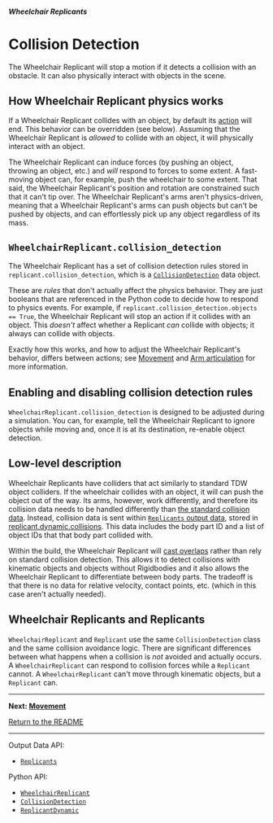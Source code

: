 ##### Wheelchair Replicants

# Collision Detection

The Wheelchair Replicant will stop a motion if it detects a collision with an obstacle. It can also physically interact with objects in the scene.

## How Wheelchair Replicant physics works

If a Wheelchair Replicant collides with an object, by default its [action](actions.md) will end. This behavior can be overridden (see below). Assuming that the Wheelchair Replicant is *allowed* to collide with an object, it will physically interact with an object.

The Wheelchair Replicant can induce forces (by pushing an object, throwing an object, etc.) and *will* respond to forces to some extent. A fast-moving object can, for example, push the wheelchair to some extent. That said, the Wheelchair Replicant's position and rotation are constrained such that it can't tip over. The Wheelchair Replicant's arms aren't physics-driven, meaning that a Wheelchair Replicant's arms can push objects but can't be pushed by objects, and can effortlessly pick up any object regardless of its mass.

## `WheelchairReplicant.collision_detection`

The Wheelchair Replicant has a set of collision detection rules stored in `replicant.collision_detection`, which is a [`CollisionDetection`](../../python/replicant/collision_detection.md) data object.

These are *rules* that don't actually affect the physics behavior. They are just booleans that are referenced in the Python code to decide how to respond to physics events. For example, if `replicant.collision_detection.objects == True`, the Wheelchair Replicant will stop an action if it collides with an object. This *doesn't* affect whether a Replicant *can* collide with objects; it always can collide with objects.

Exactly how this works, and how to adjust the Wheelchair Replicant's behavior, differs between actions; see [Movement](movement.md) and [Arm articulation](arm_articulation_1.md) for more information.

## Enabling and disabling collision detection rules

`WheelchairReplicant.collision_detection` is designed to be adjusted during a simulation. You can, for example, tell the Wheelchair Replicant to ignore objects while moving and, once it is at its destination, re-enable object detection.

## Low-level description

Wheelchair Replicants have colliders that act similarly to standard TDW object colliders. If the wheelchair collides with an object, it will can push the object out of the way. Its arms, however, work differently, and therefore its collision data needs to be handled differently than [the standard collision data](../physx/collisions.md). Instead, collision data is sent within [`Replicants` output data](../../api/output_data.md#Replicants), stored in [replicant.dynamic.collisions](../../python/replicant/replicant_dynamic.md). This data includes the body part ID and a list of object IDs that that body part collided with.

Within the build, the Wheelchair Replicant will [cast overlaps](https://docs.unity3d.com/ScriptReference/Physics.OverlapCapsule.html) rather than rely on standard collision detection.  This allows it to detect collisions with kinematic objects and objects without Rigidbodies and it also allows the Wheelchair Replicant to differentiate between body parts. The tradeoff is that there is no data for relative velocity, contact points, etc. (which in this case aren't actually needed).

## Wheelchair Replicants and Replicants

`WheelchairReplicant` and `Replicant` use the same `CollisionDetection` class and the same collision avoidance logic. There are significant differences between what happens when a collision is *not* avoided and actually occurs. A `WheelchairReplicant` can respond to collision forces while a `Replicant` cannot. A `WheelchairReplicant` can't move through kinematic objects, but a `Replicant` can.

***

**Next: [Movement](movement.md)**

[Return to the README](../../../README.md)

***

Output Data API:

- [`Replicants`](../../api/output_data.md#Replicants)

Python API:

- [`WheelchairReplicant`](../../python/add_ons/wheelchair_replicant.md)
- [`CollisionDetection`](../../python/replicant/collision_detection.md)
- [`ReplicantDynamic`](../../python/replicant/replicant_dynamic.md)
